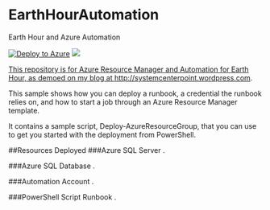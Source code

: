 # EarthHourAutomation
Earth Hour and Azure Automation

[![Deploy to Azure](http://azuredeploy.net/deploybutton.png)](https://portal.azure.com/#create/Microsoft.Template/uri/https%3A%2F%2Fraw.githubusercontent.com%2Fskillriver%2FEarthHourAutomation%2Fmaster%2Fazuredeploy.json) 
<a href="http://armviz.io/#/?load=https%3A%2F%2Fraw.githubusercontent.com%2Fskillriver%2FEarthHourAutomation%2Fmaster%2Fazuredeploy.json" target="_blank">
    <img src="http://armviz.io/visualizebutton.png"/>

This repository is for Azure Resource Manager and Automation for Earth Hour, as demoed on my blog at http://systemcenterpoint.wordpress.com.

This sample shows how you can deploy a runbook, a credential the runbook relies on, and how to start a job through an Azure Resource Manager template. 

It contains a sample script, Deploy-AzureResourceGroup, that you can use to get you started with the deployment from PowerShell. 

##Resources Deployed
###Azure SQL Server
. 

###Azure SQL Database
.

###Automation Account
.  

###PowerShell Script Runbook
.
